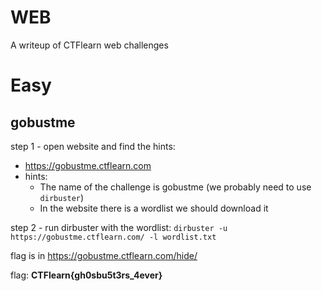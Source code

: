 
# WEB
A writeup of CTFlearn web challenges
#  Easy
## gobustme
step 1 - open website and find the hints:
- https://gobustme.ctflearn.com
- hints:
	- The name of the challenge is gobustme (we probably need to use `dirbuster`)
	- In the website there is a wordlist we should download it

step 2 - run dirbuster with the wordlist:
`dirbuster -u https://gobustme.ctflearn.com/ -l wordlist.txt`

flag is in https://gobustme.ctflearn.com/hide/ 

flag: **CTFlearn{gh0sbu5t3rs_4ever}**
